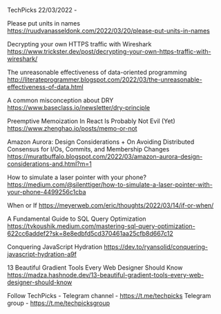 TechPicks 22/03/2022 -

Please put units in names
https://ruudvanasseldonk.com/2022/03/20/please-put-units-in-names

Decrypting your own HTTPS traffic with Wireshark
https://www.trickster.dev/post/decrypting-your-own-https-traffic-with-wireshark/

The unreasonable effectiveness of data-oriented programming
http://literateprogrammer.blogspot.com/2022/03/the-unreasonable-effectiveness-of-data.html

A common misconception about DRY
https://www.baseclass.io/newsletter/dry-principle

Preemptive Memoization In React Is Probably Not Evil (Yet)
https://www.zhenghao.io/posts/memo-or-not

Amazon Aurora: Design Considerations + On Avoiding Distributed Consensus for I/Os, Commits, and Membership Changes
https://muratbuffalo.blogspot.com/2022/03/amazon-aurora-design-considerations-and.html?m=1

How to simulate a laser pointer with your phone?
https://medium.com/@silenttiger/how-to-simulate-a-laser-pointer-with-your-phone-4499256c1cba

When or If
https://meyerweb.com/eric/thoughts/2022/03/14/if-or-when/

A Fundamental Guide to SQL Query Optimization
https://tvkoushik.medium.com/mastering-sql-query-optimization-622cc6addef2?sk=8e8edbfd5cd370461aa25cfb8d667c12

Conquering JavaScript Hydration
https://dev.to/ryansolid/conquering-javascript-hydration-a9f

13 Beautiful Gradient Tools Every Web Designer Should Know
https://madza.hashnode.dev/13-beautiful-gradient-tools-every-web-designer-should-know

Follow TechPicks -
Telegram channel - https://t.me/techpicks
Telegram group - https://t.me/techpicksgroup